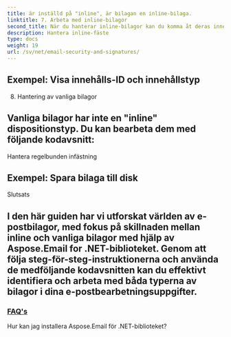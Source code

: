 ```yaml
---
title: är inställd på "inline", är bilagan en inline-bilaga.
linktitle: 7. Arbeta med inline-bilagor
second_title: När du hanterar inline-bilagor kan du komma åt deras innehåll och relaterad information. Använd följande kodavsnitt som referens:
description: Hantera inline-fäste
type: docs
weight: 19
url: /sv/net/email-security-and-signatures/
---
```


##  Exempel: Visa innehålls-ID och innehållstyp

8. Hantering av vanliga bilagor

## Vanliga bilagor har inte en "inline" dispositionstyp. Du kan bearbeta dem med följande kodavsnitt:

 Hantera regelbunden infästning

##  Exempel: Spara bilaga till disk

Slutsats


## I den här guiden har vi utforskat världen av e-postbilagor, med fokus på skillnaden mellan inline och vanliga bilagor med hjälp av Aspose.Email for .NET-biblioteket. Genom att följa steg-för-steg-instruktionerna och använda de medföljande kodavsnitten kan du effektivt identifiera och arbeta med båda typerna av bilagor i dina e-postbearbetningsuppgifter.

### [FAQ's](./signing-emails-with-dkim-using-csharp-code/)
Hur kan jag installera Aspose.Email för .NET-biblioteket?